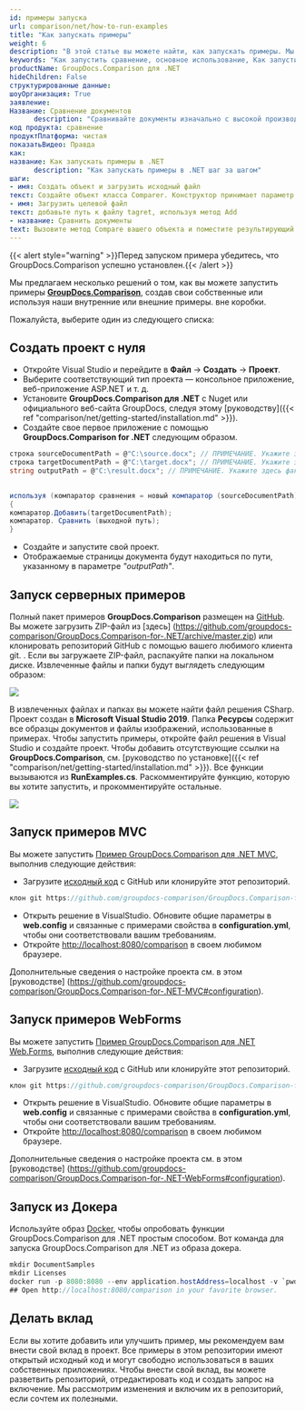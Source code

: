 ```yaml
---
id: примеры запуска
url: comparison/net/how-to-run-examples
title: "Как запускать примеры"
weight: 6
description: "В этой статье вы можете найти, как запускать примеры. Мы предлагаем несколько решений о том, как вы можете запускать примеры GroupDocs.Comparison, создавая свои собственные или используя готовые готовые примеры серверной или клиентской части."
keywords: "Как запустить сравнение, основное использование, Как запустить примеры"
productName: GroupDocs.Comparison для .NET
hideChildren: False
структурированные данные:
шоуОрганизация: True
заявление:
Название: Сравнение документов
      description: "Сравнивайте документы изначально с высокой производительностью, используя язык C# и GroupDocs.Comparison для .NET."
код продукта: сравнение
продуктПлатформа: чистая
показатьВидео: Правда
как:
название: Как запускать примеры в .NET
      description: "Как запускать примеры в .NET шаг за шагом"
шаги:
- имя: Создать объект и загрузить исходный файл
текст: Создайте объект класса Comparer. Конструктор принимает параметр пути к исходному файлу. Вы можете указать абсолютный или относительный путь к файлу в соответствии с вашими требованиями.
- имя: Загрузить целевой файл
текст: добавьте путь к файлу tagret, используя метод Add
- название: Сравнить документы
text: Вызовите метод Compare вашего объекта и поместите результирующий параметр пути к файлу.
---
```

{{< alert style="warning" >}}Перед запуском примера убедитесь, что GroupDocs.Comparison успешно установлен.{{< /alert >}}

Мы предлагаем несколько решений о том, как вы можете запустить примеры **[GroupDocs.Comparison](https://products.groupdocs.com/comparison/net)**, создав свои собственные или используя наши внутренние или внешние примеры. вне коробки.

Пожалуйста, выберите один из следующего списка:


## Создать проект с нуля

* Откройте Visual Studio и перейдите в **Файл** -> **Создать** -> **Проект**.
* Выберите соответствующий тип проекта — консольное приложение, веб-приложение ASP.NET и т. д.
* Установите **GroupDocs.Comparison для .NET** с Nuget или официального веб-сайта GroupDocs, следуя этому [руководству]({{< ref "comparison/net/getting-started/installation.md" >}}).
* Создайте свое первое приложение с помощью **GroupDocs.Comparison for .NET** следующим образом.
```csharp
строка sourceDocumentPath = @"C:\source.docx"; // ПРИМЕЧАНИЕ. Укажите здесь фактический путь к исходному документу
строка targetDocumentPath = @"C:\target.docx"; // ПРИМЕЧАНИЕ. Укажите здесь фактический путь к исходному документу
string outputPath = @"C:\result.docx"; // ПРИМЕЧАНИЕ. Укажите здесь фактический путь к исходному документу
    

используя (компаратор сравнения = новый компаратор (sourceDocumentPath))
{
компаратор.Добавить(targetDocumentPath);
компаратор. Сравнить (выходной путь);
}
```
* Создайте и запустите свой проект.
* Отображаемые страницы документа будут находиться по пути, указанному в параметре *"outputPath"*.

## Запуск серверных примеров

Полный пакет примеров **GroupDocs.Comparison** размещен на [GitHub](https://github.com/groupdocs-comparison/GroupDocs.Comparison-for-.NET). Вы можете загрузить ZIP-файл из [здесь] (https://github.com/groupdocs-comparison/GroupDocs.Comparison-for-.NET/archive/master.zip) или клонировать репозиторий GitHub с помощью вашего любимого клиента git. .
Если вы загружаете ZIP-файл, распакуйте папки на локальном диске. Извлеченные файлы и папки будут выглядеть следующим образом:

![](comparison/net/images/how-to-run-examples.jpg)

В извлеченных файлах и папках вы можете найти файл решения CSharp. Проект создан в **Microsoft Visual Studio 2019**. Папка **Ресурсы** содержит все образцы документов и файлы изображений, использованные в примерах.
Чтобы запустить примеры, откройте файл решения в Visual Studio и создайте проект. Чтобы добавить отсутствующие ссылки на **GroupDocs.Comparison**, см. [руководство по установке]({{< ref "comparison/net/getting-started/installation.md" >}}). Все функции вызываются из **RunExamples.cs**.
Раскомментируйте функцию, которую вы хотите запустить, и прокомментируйте остальные.

![](comparison/net/images/how-to-run-examples_1.png)

## Запуск примеров MVC

Вы можете запустить [Пример GroupDocs.Comparison для .NET MVC](https://github.com/groupdocs-comparison/GroupDocs.Comparison-for-.NET-MVC), выполнив следующие действия:

* Загрузите [исходный код](https://github.com/groupdocs-comparison/GroupDocs.Comparison-for-.NET-MVC/archive/master.zip) с GitHub или клонируйте этот репозиторий.
```csharp
клон git https://github.com/groupdocs-comparison/GroupDocs.Comparison-for-.NET-MVC
```
* Открыть решение в VisualStudio. Обновите общие параметры в **web.config** и связанные с примерами свойства в **configuration.yml**, чтобы они соответствовали вашим требованиям.
* Откройте [http://localhost:8080/comparison](http://localhost:8080/comparison) в своем любимом браузере.

Дополнительные сведения о настройке проекта см. в этом [руководстве] (https://github.com/groupdocs-comparison/GroupDocs.Comparison-for-.NET-MVC#configuration).

## Запуск примеров WebForms

Вы можете запустить [Пример GroupDocs.Comparison для .NET Web.Forms](https://github.com/groupdocs-comparison/GroupDocs.Comparison-for-.NET-WebForms), выполнив следующие действия:
* Загрузите [исходный код](https://github.com/groupdocs-comparison/GroupDocs.Comparison-for-.NET-WebForms/archive/master.zip) с GitHub или клонируйте этот репозиторий.
```csharp
клон git https://github.com/groupdocs-comparison/GroupDocs.Comparison-for-.NET-WebForms
```
* Открыть решение в VisualStudio. Обновите общие параметры в **web.config** и связанные с примерами свойства в **configuration.yml**, чтобы они соответствовали вашим требованиям.
* Откройте [http://localhost:8080/comparison](http://localhost:8080/comparison) в своем любимом браузере.

Дополнительные сведения о настройке проекта см. в этом [руководстве] (https://github.com/groupdocs-comparison/GroupDocs.Comparison-for-.NET-WebForms#configuration).

## Запуск из Докера

Используйте образ [Docker](https://www.docker.com/), чтобы опробовать функции GroupDocs.Comparison для .NET простым способом. Вот команда для запуска GroupDocs.Comparison для .NET из образа докера.

```csharp
mkdir DocumentSamples
mkdir Licenses
docker run -p 8080:8080 --env application.hostAddress=localhost -v `pwd`/DocumentSamples:/home/groupdocs/app/DocumentSamples -v `pwd`/Licenses:/home/groupdocs/app/Licenses groupdocs/comparison
## Open http://localhost:8080/comparison in your favorite browser.
```

## Делать вклад

Если вы хотите добавить или улучшить пример, мы рекомендуем вам внести свой вклад в проект. Все примеры в этом репозитории имеют открытый исходный код и могут свободно использоваться в ваших собственных приложениях.
Чтобы внести свой вклад, вы можете разветвить репозиторий, отредактировать код и создать запрос на включение. Мы рассмотрим изменения и включим их в репозиторий, если сочтем их полезными.

